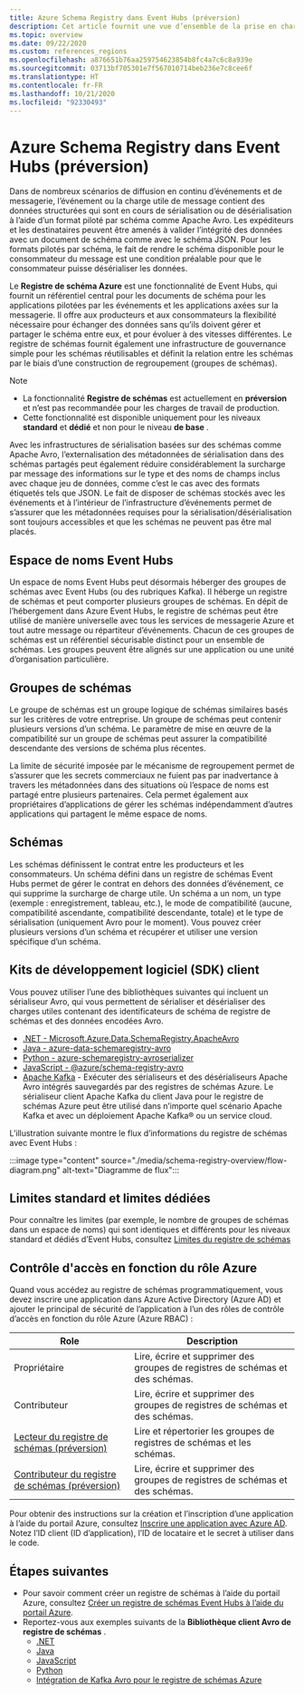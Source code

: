 ```yaml
---
title: Azure Schema Registry dans Event Hubs (préversion)
description: Cet article fournit une vue d’ensemble de la prise en charge du registre de schémas par Azure Event Hubs (version préliminaire).
ms.topic: overview
ms.date: 09/22/2020
ms.custom: references_regions
ms.openlocfilehash: a876651b76aa259754623854b8fc4a7c6c8a939e
ms.sourcegitcommit: 03713bf705301e7f567010714beb236e7c8cee6f
ms.translationtype: HT
ms.contentlocale: fr-FR
ms.lasthandoff: 10/21/2020
ms.locfileid: "92330493"
---
```

# <a name="azure-schema-registry-in-event-hubs-preview"></a>Azure Schema Registry dans Event Hubs (préversion)
Dans de nombreux scénarios de diffusion en continu d’événements et de messagerie, l’événement ou la charge utile de message contient des données structurées qui sont en cours de sérialisation ou de désérialisation à l’aide d’un format piloté par schéma comme Apache Avro. Les expéditeurs et les destinataires peuvent être amenés à valider l’intégrité des données avec un document de schéma comme avec le schéma JSON. Pour les formats pilotés par schéma, le fait de rendre le schéma disponible pour le consommateur du message est une condition préalable pour que le consommateur puisse désérialiser les données. 

Le **Registre de schéma Azure** est une fonctionnalité de Event Hubs, qui fournit un référentiel central pour les documents de schéma pour les applications pilotées par les événements et les applications axées sur la messagerie. Il offre aux producteurs et aux consommateurs la flexibilité nécessaire pour échanger des données sans qu’ils doivent gérer et partager le schéma entre eux, et pour évoluer à des vitesses différentes. Le registre de schémas fournit également une infrastructure de gouvernance simple pour les schémas réutilisables et définit la relation entre les schémas par le biais d’une construction de regroupement (groupes de schémas).

> [!NOTE]
> - La fonctionnalité **Registre de schémas** est actuellement en **préversion** et n’est pas recommandée pour les charges de travail de production.
> - Cette fonctionnalité est disponible uniquement pour les niveaux **standard** et **dédié** et non pour le niveau **de base** .

Avec les infrastructures de sérialisation basées sur des schémas comme Apache Avro, l’externalisation des métadonnées de sérialisation dans des schémas partagés peut également réduire considérablement la surcharge par message des informations sur le type et des noms de champs inclus avec chaque jeu de données, comme c’est le cas avec des formats étiquetés tels que JSON. Le fait de disposer de schémas stockés avec les événements et à l’intérieur de l’infrastructure d’événements permet de s’assurer que les métadonnées requises pour la sérialisation/désérialisation sont toujours accessibles et que les schémas ne peuvent pas être mal placés. 

## <a name="event-hubs-namespace"></a>Espace de noms Event Hubs
Un espace de noms Event Hubs peut désormais héberger des groupes de schémas avec Event Hubs (ou des rubriques Kafka). Il héberge un registre de schémas et peut comporter plusieurs groupes de schémas. En dépit de l’hébergement dans Azure Event Hubs, le registre de schémas peut être utilisé de manière universelle avec tous les services de messagerie Azure et tout autre message ou répartiteur d’événements. Chacun de ces groupes de schémas est un référentiel sécurisable distinct pour un ensemble de schémas. Les groupes peuvent être alignés sur une application ou une unité d’organisation particulière. 

## <a name="schema-groups"></a>Groupes de schémas
Le groupe de schémas est un groupe logique de schémas similaires basés sur les critères de votre entreprise. Un groupe de schémas peut contenir plusieurs versions d’un schéma. Le paramètre de mise en œuvre de la compatibilité sur un groupe de schémas peut assurer la compatibilité descendante des versions de schéma plus récentes.

La limite de sécurité imposée par le mécanisme de regroupement permet de s’assurer que les secrets commerciaux ne fuient pas par inadvertance à travers les métadonnées dans des situations où l’espace de noms est partagé entre plusieurs partenaires. Cela permet également aux propriétaires d’applications de gérer les schémas indépendamment d’autres applications qui partagent le même espace de noms.


## <a name="schemas"></a>Schémas
Les schémas définissent le contrat entre les producteurs et les consommateurs. Un schéma défini dans un registre de schémas Event Hubs permet de gérer le contrat en dehors des données d’événement, ce qui supprime la surcharge de charge utile. Un schéma a un nom, un type (exemple : enregistrement, tableau, etc.), le mode de compatibilité (aucune, compatibilité ascendante, compatibilité descendante, totale) et le type de sérialisation (uniquement Avro pour le moment). Vous pouvez créer plusieurs versions d’un schéma et récupérer et utiliser une version spécifique d’un schéma. 

## <a name="client-sdks"></a>Kits de développement logiciel (SDK) client
Vous pouvez utiliser l’une des bibliothèques suivantes qui incluent un sérialiseur Avro, qui vous permettent de sérialiser et désérialiser des charges utiles contenant des identificateurs de schéma de registre de schémas et des données encodées Avro.

- [.NET - Microsoft.Azure.Data.SchemaRegistry.ApacheAvro](https://github.com/Azure/azure-sdk-for-net/tree/master/sdk/schemaregistry/Microsoft.Azure.Data.SchemaRegistry.ApacheAvro)
- [Java - azure-data-schemaregistry-avro](https://github.com/Azure/azure-sdk-for-java/tree/master/sdk/schemaregistry/azure-data-schemaregistry-avro/)
- [Python - azure-schemaregistry-avroserializer](https://github.com/Azure/azure-sdk-for-python/tree/master/sdk/schemaregistry/azure-schemaregistry-avroserializer)
- [JavaScript - @azure/schema-registry-avro](https://github.com/Azure/azure-sdk-for-js/tree/master/sdk/schemaregistry/schema-registry-avro)
- [Apache Kafka](https://github.com/Azure/azure-schema-registry-for-kafka/) - Exécuter des sérialiseurs et des désérialiseurs Apache Avro intégrés sauvegardés par des registres de schémas Azure. Le sérialiseur client Apache Kafka du client Java pour le registre de schémas Azure peut être utilisé dans n’importe quel scénario Apache Kafka et avec un déploiement Apache Kafka® ou un service cloud. 

L’illustration suivante montre le flux d’informations du registre de schémas avec Event Hubs : 

:::image type="content" source="./media/schema-registry-overview/flow-diagram.png" alt-text="Diagramme de flux":::

## <a name="standard-vs-dedicated-limits"></a>Limites standard et limites dédiées
Pour connaître les limites (par exemple, le nombre de groupes de schémas dans un espace de noms) qui sont identiques et différents pour les niveaux standard et dédiés d’Event Hubs, consultez [Limites du registre de schémas](../azure-resource-manager/management/azure-subscription-service-limits.md#schema-registry-limitations)

## <a name="azure-role-based-access-control"></a>Contrôle d'accès en fonction du rôle Azure
Quand vous accédez au registre de schémas programmatiquement, vous devez inscrire une application dans Azure Active Directory (Azure AD) et ajouter le principal de sécurité de l’application à l’un des rôles de contrôle d’accès en fonction du rôle Azure (Azure RBAC) :

| Role | Description | 
| ---- | ----------- | 
| Propriétaire | Lire, écrire et supprimer des groupes de registres de schémas et des schémas. |
| Contributeur | Lire, écrire et supprimer des groupes de registres de schémas et des schémas. |
| [Lecteur du registre de schémas (préversion)](../role-based-access-control/built-in-roles.md#schema-registry-reader-preview) | Lire et répertorier les groupes de registres de schémas et les schémas. |
| [Contributeur du registre de schémas (préversion)](../role-based-access-control/built-in-roles.md#schema-registry-reader-preview) | Lire, écrire et supprimer des groupes de registres de schémas et des schémas. |

Pour obtenir des instructions sur la création et l’inscription d’une application à l’aide du portail Azure, consultez [Inscrire une application avec Azure AD](../active-directory/develop/quickstart-register-app.md). Notez l’ID client (ID d’application), l’ID de locataire et le secret à utiliser dans le code. 

## <a name="next-steps"></a>Étapes suivantes

- Pour savoir comment créer un registre de schémas à l’aide du portail Azure, consultez [Créer un registre de schémas Event Hubs à l’aide du portail Azure](create-schema-registry.md).
- Reportez-vous aux exemples suivants de la **Bibliothèque client Avro de registre de schémas** .
    - [.NET](https://github.com/Azure/azure-sdk-for-net/tree/master/sdk/schemaregistry/Microsoft.Azure.Data.SchemaRegistry.ApacheAvro/tests/Samples)
    - [Java](https://github.com/Azure/azure-sdk-for-java/tree/master/sdk/schemaregistry/azure-data-schemaregistry-avro/src/samples)
    - [JavaScript](https://github.com/Azure/azure-sdk-for-js/tree/master/sdk/schemaregistry/schema-registry-avro/samples )
    - [Python](https://github.com/Azure/azure-sdk-for-python/tree/master/sdk/schemaregistry/azure-schemaregistry-avroserializer/samples )
    - [Intégration de Kafka Avro pour le registre de schémas Azure](https://github.com/Azure/azure-schema-registry-for-kafka/tree/master/csharp/avro/samples)
